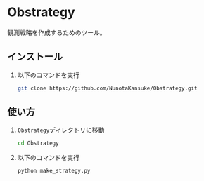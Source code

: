 # Obstrategy

観測戦略を作成するためのツール。

## インストール

1. 以下のコマンドを実行

    ```bash
    git clone https://github.com/NunotaKansuke/Obstrategy.git
    ```
    
## 使い方

1. `Obstrategy`ディレクトリに移動

    ```bash
    cd Obstrategy
    ```

2. 以下のコマンドを実行

    ```bash
    python make_strategy.py
    ```
